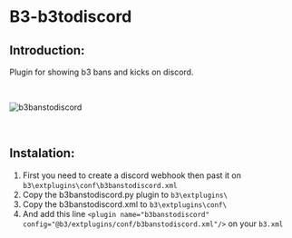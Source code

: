 # B3-b3todiscord
## Introduction:
Plugin for showing b3 bans and kicks on discord.

<br/>

![b3banstodiscord](https://i.ibb.co/Vqz9t8V/Screenshot-161.png)

<br/>

## Instalation:
1. First you need to create a discord webhook then past it on `b3\extplugins\conf\b3banstodiscord.xml` 
2. Copy the b3banstodiscord.py plugin to `b3\extplugins\` 
3. Copy the b3banstodiscord.xml to `b3\extplugins\conf\` 
4. And add this line `<plugin name="b3banstodiscord" config="@b3/extplugins/conf/b3banstodiscord.xml"/>` on your `b3.xml`

